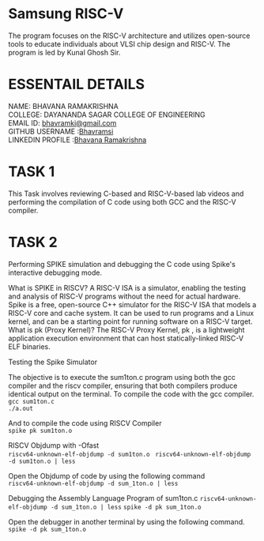 # Samsung RISC-V
The program focuses on the RISC-V architecture and utilizes open-source tools to educate individuals about VLSI chip design and RISC-V. The program is led by Kunal Ghosh Sir.

# ESSENTAIL DETAILS
NAME: BHAVANA RAMAKRISHNA    
COLLEGE: DAYANANDA SAGAR COLLEGE OF ENGINEERING      
EMAIL ID: [bhavramki@gmail.com](bhavramki@gmail.com)      
GITHUB USERNAME :[Bhavramsi](https://github.com/Bhavramsi)         
LINKEDIN PROFILE :[Bhavana Ramakrishna](https://www.linkedin.com/in/bhavana-ramakrishna-1520922ba?utm_source=share&utm_campaign=share_via&utm_content=profile&utm_medium=android_app)        

# TASK 1
 This Task involves reviewing C-based and RISC-V-based lab videos and performing the compilation of C code using both GCC and the RISC-V compiler.

 # TASK 2
 Performing SPIKE simulation and debugging the C code using Spike's interactive debugging mode.

 What is SPIKE in RISCV?
A RISC-V ISA is a simulator, enabling the testing and analysis of RISC-V programs without the need for actual hardware.
Spike is a free, open-source C++ simulator for the RISC-V ISA that models a RISC-V core and cache system. It can be used to run programs and a Linux kernel, and can be a starting point for running software on a RISC-V target.
What is pk (Proxy Kernel)?
The RISC-V Proxy Kernel, pk , is a lightweight application execution environment that can host statically-linked RISC-V ELF binaries.

Testing the Spike Simulator

The objective is to execute the sum1ton.c program using both the gcc compiler and the riscv compiler, ensuring that both compilers produce identical output on the terminal. To compile the code with the gcc compiler.       
```gcc sum1ton.c```    
```./a.out```

And to compile the code using RISCV Compiler                       
```spike pk sum1ton.o```

RISCV Objdump with -Ofast        
```riscv64-unknown-elf-objdump -d sum1ton.o ```
```riscv64-unknown-elf-objdump -d sum1ton.o | less ```

Open the Objdump of code by using the following command         
```riscv64-unknown-elf-objdump -d sum_1ton.o | less ```


Debugging the Assembly Language Program of sum1ton.c
```riscv64-unknown-elf-objdump -d sum_1ton.o | less``` 
```spike -d pk sum_1ton.o```

Open the debugger in another terminal by using the following command.         
```spike -d pk sum_1ton.o```
